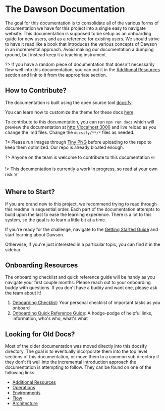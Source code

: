 # The Dawson Documentation

The goal for this documentation is to consolidate all of the various forms of documentation we have for this project into a single easy to navigate website. This documentation is supposed to be setup as an onboarding guide for new users, and as a reference for existing users.  We should strive to have it read like a book that introduces the various concepts of Dawson in an incremental approach.  Avoid making our documentation a dumping ground, but instead keep it a teaching instrument.

?> If you have a random piece of documentation that doesn't necessarily flow well into this documentation, you can put it in the [Additional Resources](/additional-resources/README) section and link to it from the appropriate section.

## How to Contribute?

The documentation is built using the open source tool [docsify](https://docsify.js.org/).

You can learn how to customize the theme for these docs [here](https://jhildenbiddle.github.io/docsify-themeable/#/customization?id=sidebar).

To contribute to this documentation, you can run `npm run docs` which will preview the documentation at [http://localhost:3000](http://localhost:3000) and live reload as you change the .md files.  Change the `docsify/**/*` files as needed.

?> Please run images through [Tiny PNG](https://tinypng.com/) before uploading to the repo to keep them optimized. Our repo is already bloated enough.

?> Anyone on the team is welcome to contribute to this documentation ✏️

!> This documentation is currently a work in progress, so read at your own risk ☠️

## Where to Start?

If you are brand new to this project, we recommend trying to read through this readme in sequential order.  Each part of the documentation attempts to build upon the last to ease the learning experience.  There is a lot to this system, so the goal is to learn a little bit at a time.

If you're ready for the challenge, navigate to the [Getting Started Guide](/getting-started) and start learning about Dawson.

Otherwise, if you're just interested in a particular topic, you can find it in the sidebar.

## Onboarding Resources

The onboarding checklist and quick reference guide will be handy as you navigate your first couple months. Please reach out to your onboarding buddy with questions. If you don't have a buddy and want one, please ask the team about it!

1. [Onboarding Checklist](https://docs.google.com/document/d/1zhvp8vcWnVSvUbTKZ-0sHrf5lA6OTlpXqvjeLgKJtVk): Your personal checklist of important tasks as you onboard
2. [Onboarding Quick Reference Guide](https://docs.google.com/document/d/1jOd0wAsqTDBKsFeEvUj9ezvdTimTsqTwkYd6Imibl3c): A hodge-podge of helpful links, information, who's who, what's what

## Looking for Old Docs?

Most of the older documentation was moved directly into this docsify directory.  The goal is to eventually incorporate them into the top level sections of this documentation, or move them to a common sub directory if they don't fit well into the incremental introduction approach the documentation is attempting to follow. They can be found on one of the following links:

- [Additional Resources](/additional-resources/README)
- [Operations](/operations/README)
- [Environments](/environments/README)
- [Flow](/flows/README)
- [Architecture](/architecture/README)
